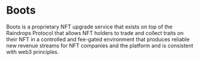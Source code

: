 # Boots

Boots is a proprietary NFT upgrade service that exists on top of the Raindrops Protocol that allows NFT holders to trade and collect traits on their NFT in a controlled and fee-gated environment that produces reliable new revenue streams for NFT companies and the platform and is consistent with web3 principles.

